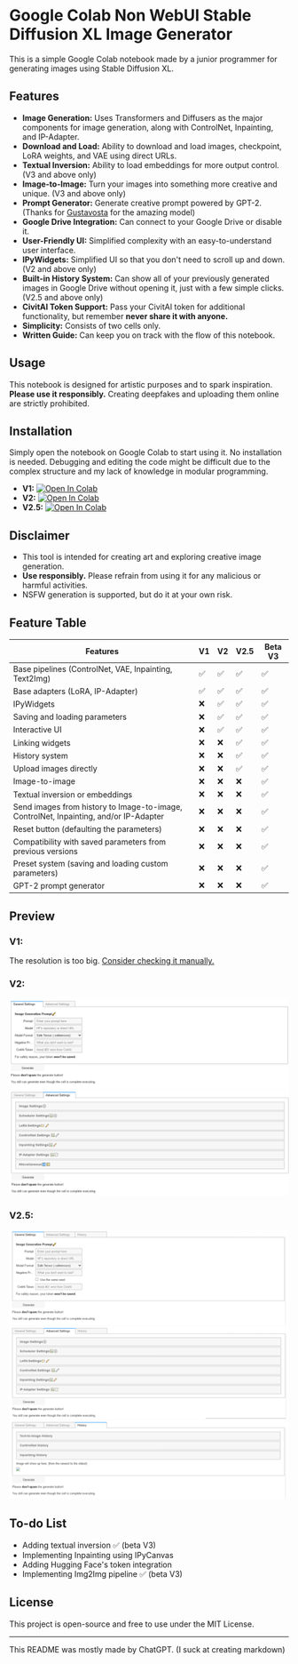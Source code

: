 # Google Colab Non WebUI Stable Diffusion XL Image Generator

This is a simple Google Colab notebook made by a junior programmer for generating images using Stable Diffusion XL.

## Features
- **Image Generation:** Uses Transformers and Diffusers as the major components for image generation, along with ControlNet, Inpainting, and IP-Adapter.
- **Download and Load:** Ability to download and load images, checkpoint, LoRA weights, and VAE using direct URLs.
- **Textual Inversion:** Ability to load embeddings for more output control. (V3 and above only)
- **Image-to-Image:** Turn your images into something more creative and unique. (V3 and above only)
- **Prompt Generator:** Generate creative prompt powered by GPT-2. (Thanks for [Gustavosta](https://huggingface.co/Gustavosta) for the amazing model)
- **Google Drive Integration:** Can connect to your Google Drive or disable it.
- **User-Friendly UI:** Simplified complexity with an easy-to-understand user interface.
- **IPyWidgets:** Simplified UI so that you don't need to scroll up and down. (V2 and above only)
- **Built-in History System:** Can show all of your previously generated images in Google Drive without opening it, just with a few simple clicks. (V2.5 and above only)
- **CivitAI Token Support:** Pass your CivitAI token for additional functionality, but remember **never share it with anyone.**
- **Simplicity:** Consists of two cells only.
- **Written Guide:** Can keep you on track with the flow of this notebook.

## Usage
This notebook is designed for artistic purposes and to spark inspiration. **Please use it responsibly.** Creating deepfakes and uploading them online are strictly prohibited.

## Installation
Simply open the notebook on Google Colab to start using it. No installation is needed. Debugging and editing the code might be difficult due to the complex structure and my lack of knowledge in modular programming.
- **V1:** [![Open In Colab](https://colab.research.google.com/assets/colab-badge.svg)](https://colab.research.google.com/github/ZicoDiegoRR/stable_diffusion_xl_colab_ui/blob/main/stable_diffusion_xl_v1.ipynb)
- **V2:** [![Open In Colab](https://colab.research.google.com/assets/colab-badge.svg)](https://colab.research.google.com/github/ZicoDiegoRR/stable_diffusion_xl_colab_ui/blob/main/stable_diffusion_xl_v2.ipynb)
- **V2.5:** [![Open In Colab](https://colab.research.google.com/assets/colab-badge.svg)](https://colab.research.google.com/github/ZicoDiegoRR/stable_diffusion_xl_colab_ui/blob/main/stable_diffusion_xl_v2.5.ipynb)

## Disclaimer
- This tool is intended for creating art and exploring creative image generation.
- **Use responsibly.** Please refrain from using it for any malicious or harmful activities.
- NSFW generation is supported, but do it at your own risk.

## Feature Table

| Features                                                                              | V1 | V2 | V2.5 |  Beta V3 |
|---------------------------------------------------------------------------------------|----|----|------|----------|
| Base pipelines (ControlNet, VAE, Inpainting, Text2Img)                                | ✅ | ✅ | ✅  |    ✅    |
| Base adapters (LoRA, IP-Adapter)                                                      | ✅ | ✅ | ✅  |    ✅    |
| IPyWidgets                                                                            | ❌ | ✅ | ✅  |    ✅    |
| Saving and loading parameters                                                         | ❌ | ✅ | ✅  |    ✅    |
| Interactive UI                                                                        | ❌ | ✅ | ✅  |    ✅    |
| Linking widgets                                                                       | ❌ | ❌ | ✅  |    ✅    |
| History system                                                                        | ❌ | ❌ | ✅  |    ✅    |
| Upload images directly                                                                | ❌ | ❌ | ✅  |    ✅    |
| Image-to-image                                                                        | ❌ | ❌ | ❌  |    ✅    |
| Textual inversion or embeddings                                                       | ❌ | ❌ | ❌  |    ✅    |
| Send images from history to Image-to-image, ControlNet, Inpainting, and/or IP-Adapter | ❌ | ❌ | ❌  |    ✅    |
| Reset button (defaulting the parameters)                                              | ❌ | ❌ | ❌  |    ✅    |
| Compatibility with saved parameters from previous versions                            | ❌ | ❌ | ❌  |    ✅    |
| Preset system (saving and loading custom parameters)                                  | ❌ | ❌ | ❌  |    ✅    |
| GPT-2 prompt generator                                                                | ❌ | ❌ | ❌  |    ✅    |

## Preview
### V1:
The resolution is too big. [Consider checking it manually.](docs/v1/v1.png)
### V2:
![general_settings_v2](docs/v2/general_settings.png)
![advanced_settings_v2](docs/v2/advanced_settings.png)
### V2.5:
![general_settings_v2.5](docs/v2.5/general_settings.png)
![advanced_settings_v2.5](docs/v2.5/advanced_settings.png)
![history_v2.5](docs/v2.5/history.png)

## To-do List
- Adding textual inversion ✅ (beta V3)
- Implementing Inpainting using IPyCanvas
- Adding Hugging Face's token integration
- Implementing Img2Img pipeline ✅ (beta V3)
## License
This project is open-source and free to use under the MIT License.

---

This README was mostly made by ChatGPT. (I suck at creating markdown)
